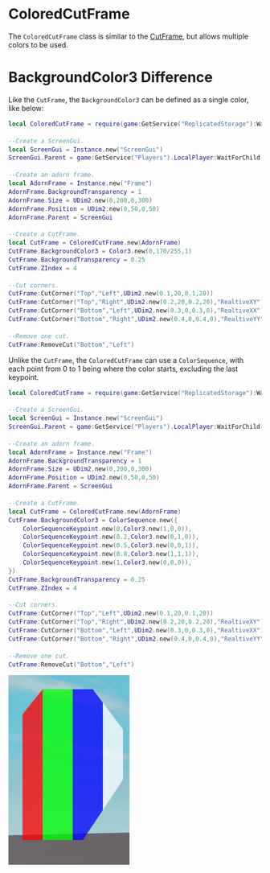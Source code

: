 # ColoredCutFrame
The `ColoredCutFrame` class is similar to the [CutFrame](CutFrame.md),
but allows multiple colors to be used.

# BackgroundColor3 Difference
Like the `CutFrame`, the `BackgroundColor3` can be defined
as a single color, like below:
```lua
local ColoredCutFrame = require(game:GetService("ReplicatedStorage"):WaitForChild("NexusButton"):WaitForChild("Gui"):WaitForChild("ColoredCutFrame"))

--Create a ScreenGui.
local ScreenGui = Instance.new("ScreenGui")
ScreenGui.Parent = game:GetService("Players").LocalPlayer:WaitForChild("PlayerGui")

--Create an adorn frame.
local AdornFrame = Instance.new("Frame")
AdornFrame.BackgroundTransparency = 1
AdornFrame.Size = UDim2.new(0,200,0,300)
AdornFrame.Position = UDim2.new(0,50,0,50)
AdornFrame.Parent = ScreenGui

--Create a CutFrame.
local CutFrame = ColoredCutFrame.new(AdornFrame)
CutFrame.BackgroundColor3 = Color3.new(0,170/255,1)
CutFrame.BackgroundTransparency = 0.25
CutFrame.ZIndex = 4

--Cut corners.
CutFrame:CutCorner("Top","Left",UDim2.new(0.1,20,0.1,20))
CutFrame:CutCorner("Top","Right",UDim2.new(0.2,20,0.2,20),"RealtiveXY")
CutFrame:CutCorner("Bottom","Left",UDim2.new(0.3,0,0.3,0),"RealtiveXX")
CutFrame:CutCorner("Bottom","Right",UDim2.new(0.4,0,0.4,0),"RealtiveYY")

--Remove one cut.
CutFrame:RemoveCut("Bottom","Left")
```

Unlike the `CutFrame`, the `ColoredCutFrame` can use a
`ColorSequence`, with each point from 0 to 1 being where
the color starts, excluding the last keypoint.

```lua
local ColoredCutFrame = require(game:GetService("ReplicatedStorage"):WaitForChild("NexusButton"):WaitForChild("Gui"):WaitForChild("ColoredCutFrame"))

--Create a ScreenGui.
local ScreenGui = Instance.new("ScreenGui")
ScreenGui.Parent = game:GetService("Players").LocalPlayer:WaitForChild("PlayerGui")

--Create an adorn frame.
local AdornFrame = Instance.new("Frame")
AdornFrame.BackgroundTransparency = 1
AdornFrame.Size = UDim2.new(0,200,0,300)
AdornFrame.Position = UDim2.new(0,50,0,50)
AdornFrame.Parent = ScreenGui

--Create a CutFrame.
local CutFrame = ColoredCutFrame.new(AdornFrame)
CutFrame.BackgroundColor3 = ColorSequence.new({
	ColorSequenceKeypoint.new(0,Color3.new(1,0,0)),
	ColorSequenceKeypoint.new(0.2,Color3.new(0,1,0)),
	ColorSequenceKeypoint.new(0.5,Color3.new(0,0,1)),
	ColorSequenceKeypoint.new(0.8,Color3.new(1,1,1)),
	ColorSequenceKeypoint.new(1,Color3.new(0,0,0)),
})
CutFrame.BackgroundTransparency = 0.25
CutFrame.ZIndex = 4

--Cut corners.
CutFrame:CutCorner("Top","Left",UDim2.new(0.1,20,0.1,20))
CutFrame:CutCorner("Top","Right",UDim2.new(0.2,20,0.2,20),"RealtiveXY")
CutFrame:CutCorner("Bottom","Left",UDim2.new(0.3,0,0.3,0),"RealtiveXX")
CutFrame:CutCorner("Bottom","Right",UDim2.new(0.4,0,0.4,0),"RealtiveYY")

--Remove one cut.
CutFrame:RemoveCut("Bottom","Left")
```

![Colored CutFrame Instance](images/coloredcutframe/colored-cutframe.png)
